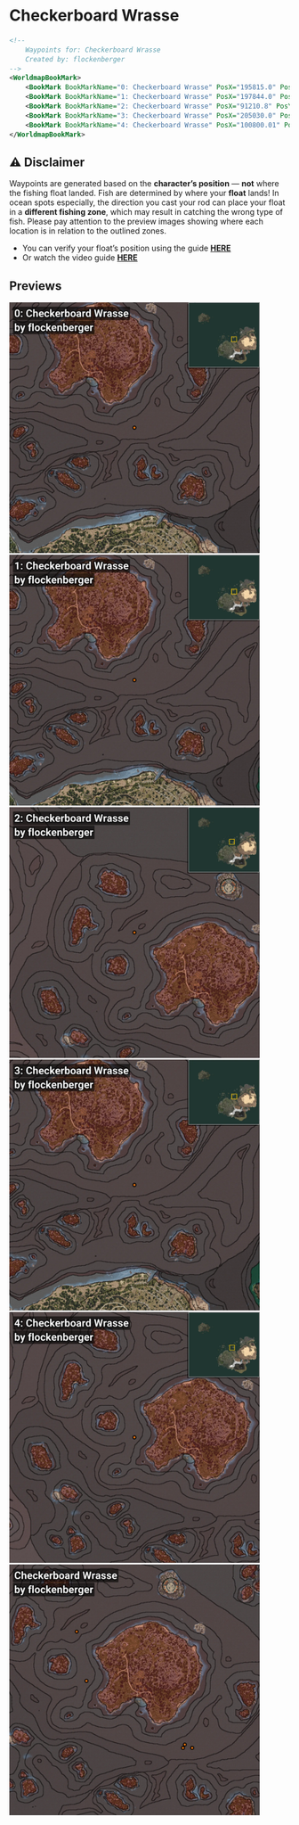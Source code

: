 # Checkerboard Wrasse
```xml
<!--
    Waypoints for: Checkerboard Wrasse
    Created by: flockenberger
-->
<WorldmapBookMark>
    <BookMark BookMarkName="0: Checkerboard Wrasse" PosX="195815.0" PosY="-7905.0" PosZ="244593.0" />
    <BookMark BookMarkName="1: Checkerboard Wrasse" PosX="197844.0" PosY="-7619.0" PosZ="247907.0" />
    <BookMark BookMarkName="2: Checkerboard Wrasse" PosX="91210.8" PosY="-7743.7705" PosZ="359045.72" />
    <BookMark BookMarkName="3: Checkerboard Wrasse" PosX="205030.0" PosY="-7748.0" PosZ="244841.0" />
    <BookMark BookMarkName="4: Checkerboard Wrasse" PosX="100800.01" PosY="-8208.0" PosZ="310698.53" />
</WorldmapBookMark>
```

## ⚠️ Disclaimer
Waypoints are generated based on the __**character’s position**__ — __not__ where the fishing float landed.
Fish are determined by where your **float** lands!
In ocean spots especially, the direction you cast your rod can place your float in a **different fishing zone**, which may result in catching the wrong type of fish.
Please pay attention to the preview images showing where each location is in relation to the outlined zones.

- You can verify your float’s position using the guide [**HERE**](https://flockenberger.github.io/bdo-fish-position/)
- Or watch the video guide [**HERE**](https://youtu.be/t-VXcRoNojk)

## Previews
<img src="./Checkerboard Wrasse_0_Preview.webp" width="450"/> <img src="./Checkerboard Wrasse_1_Preview.webp" width="450"/> <img src="./Checkerboard Wrasse_2_Preview.webp" width="450"/> <img src="./Checkerboard Wrasse_3_Preview.webp" width="450"/> <img src="./Checkerboard Wrasse_4_Preview.webp" width="450"/> <img src="./Checkerboard Wrasse_Preview.webp" width="450"/> 